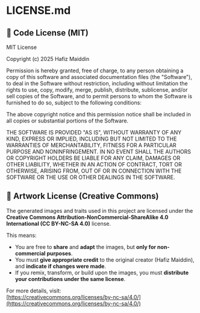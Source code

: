 
# LICENSE.md

## 📜 Code License (MIT)
MIT License

Copyright (c) 2025 Hafiz Maiddin

Permission is hereby granted, free of charge, to any person obtaining a copy
of this software and associated documentation files (the "Software"), to deal
in the Software without restriction, including without limitation the rights
to use, copy, modify, merge, publish, distribute, sublicense, and/or sell
copies of the Software, and to permit persons to whom the Software is
furnished to do so, subject to the following conditions:

The above copyright notice and this permission notice shall be included in
all copies or substantial portions of the Software.

THE SOFTWARE IS PROVIDED "AS IS", WITHOUT WARRANTY OF ANY KIND, EXPRESS OR
IMPLIED, INCLUDING BUT NOT LIMITED TO THE WARRANTIES OF MERCHANTABILITY,
FITNESS FOR A PARTICULAR PURPOSE AND NONINFRINGEMENT. IN NO EVENT SHALL THE
AUTHORS OR COPYRIGHT HOLDERS BE LIABLE FOR ANY CLAIM, DAMAGES OR OTHER
LIABILITY, WHETHER IN AN ACTION OF CONTRACT, TORT OR OTHERWISE, ARISING FROM,
OUT OF OR IN CONNECTION WITH THE SOFTWARE OR THE USE OR OTHER DEALINGS IN
THE SOFTWARE.

## 🎨 Artwork License (Creative Commons)

The generated images and traits used in this project are licensed under the **Creative Commons Attribution-NonCommercial-ShareAlike 4.0 International (CC BY-NC-SA 4.0)** license.

This means:
- You are free to **share** and **adapt** the images, but **only for non-commercial purposes**.
- You must **give appropriate credit** to the original creator (Hafiz Maiddin), and **indicate if changes were made**.
- If you remix, transform, or build upon the images, you must **distribute your contributions under the same license**.

For more details, visit:  
[https://creativecommons.org/licenses/by-nc-sa/4.0/](https://creativecommons.org/licenses/by-nc-sa/4.0/)
